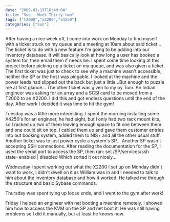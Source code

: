 ```yaml
---
date: "2009-02-13T16:40:04"
title: "Sun - Week Thirty-two"
tags: ["t2000","x2200","x4250"]
categories: ["Sun"]
---
```


After having a nice week off, I come into work on Monday to find myself with a ticket stuck on my queue and a meeting at 10am about said ticket...
The ticket is to do with a new feature I'm going to be adding into our inventory database. It will basically look at how long a user has booked a system for, then email them if needs be.
I spent some time looking at this project before picking up a ticket on my queue, and was also given a ticket.
The first ticket was just to check to see why a machine wasn't accessible, neither the SP or the host was pingable. I looked at the machine and the power leads had slipped out the back but just a little...But enough to puzzle me at first glance...
The other ticket was given to my by Tom. An Indian engineer was asking for an array and a SCSI card to be moved from a T2000 to an X2200. I did this and got endless questions until the end of the day.
After work I decided it was time to hit the gym!

Tuesday was a little more interesting.
I spent the morning installing some X4250's for an engineer, he had eight, but I only had two rack mount kits, so I racked up two of them leaving enough space to fit one between them and one could sit on top.
I cabled them up and gave them customer entries into out booking system, added them to NIS+ and all the other usual stuff.
Another ticket was to just power cycle a system's SP...
Another SP wasn't accepting SSH connections. After reading the documentation for the SP, I used the serial port to access the SP, then ran:
set /SP/services/ssh state=enabled | disabled
Which sorted it out nicely...

Wednesday I spent working out what the X2200 I set up on Monday didn't want to work, I didn't dwell on it as William was in and I needed to talk to him about the inventory database and how it worked. He talked me through the structure and basic Sybase commands.

Thursday was spent tying up loose ends, and I went to the gym after work!

Friday I helped an engineer with net booting a machine remotely. I showed him how to access the KVM on the SP and net boot it. He was still having problems so I did it manually, but at least he knows now.
